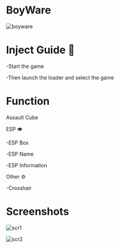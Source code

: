 # BoyWare

![boyware](https://github.com/user-attachments/assets/919369e2-d78a-49fc-a4c2-b85c0a4a1e42)

# Inject Guide 💉

-Start the game

-Then launch the loader and select the game

# Function 

Assault Cube

ESP 👁

-ESP Box

-ESP Name

-ESP Information

Other ⚙

-Crosshair

# Screenshots

![scr1](https://github.com/user-attachments/assets/480e0f2d-fb6a-456f-b580-15ff5b035f24)

![scr2](https://github.com/user-attachments/assets/204fae7e-c715-4ca4-81d3-82a5b9cd790f)
